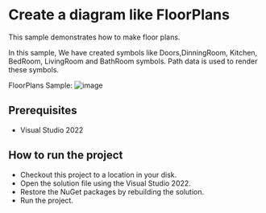 # Create a diagram like FloorPlans

This sample demonstrates how to make floor plans.


In this sample, We have created symbols like Doors,DinningRoom, Kitchen, BedRoom, LivingRoom and BathRoom symbols. Path data is used to render these symbols.



FloorPlans Sample:
![image](https://user-images.githubusercontent.com/77827252/207774465-297a9f36-647e-4d1a-af8b-8fdd66e2c2c6.png)





## Prerequisites

* Visual Studio 2022

## How to run the project

* Checkout this project to a location in your disk.
* Open the solution file using the Visual Studio 2022.
* Restore the NuGet packages by rebuilding the solution.
* Run the project.